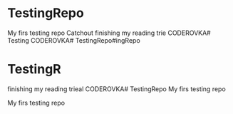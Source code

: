 # TestingRepo
My firs testing repo
Catchout
finishing my reading trie
CODEROVKA# Testing
CODEROVKA# TestingRepo#ingRepo
# TestingR
finishing my reading trieal
CODEROVKA# TestingRepo
My firs testing repo

My firs testing repo

